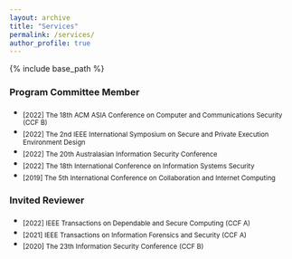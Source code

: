 ```yaml
---
layout: archive
title: "Services"
permalink: /services/
author_profile: true
---
```


{% include base_path %}


### Program Committee Member
- <sub>[2022] The 18th ACM ASIA Conference on Computer and Communications Security (CCF B)
- <sub>[2022] The 2nd IEEE International Symposium on Secure and Private Execution Environment Design 
- <sub>[2022] The 20th Australasian Information Security Conference
- <sub>[2022] The 18th International Conference on Information Systems Security
- <sub>[2019] The 5th International Conference on Collaboration and Internet Computing

### Invited Reviewer
- <sub> [2022] IEEE Transactions on Dependable and Secure Computing (CCF A) </sub> 
- <sub> [2021] IEEE Transactions on Information Forensics and Security (CCF A) </sub> 
- <sub> [2020] The 23th Information Security Conference (CCF B) </sub>
